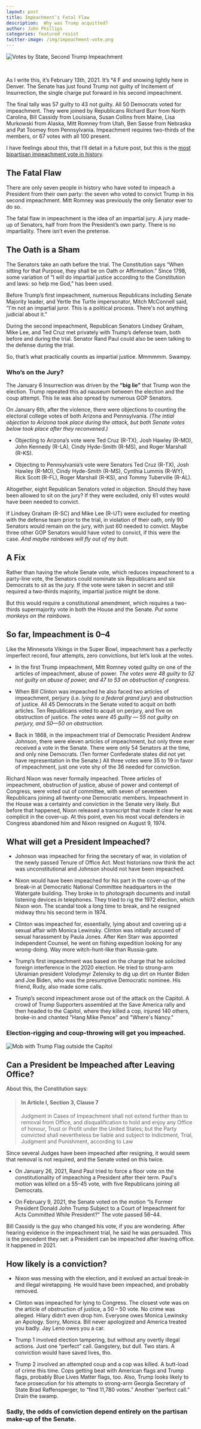 ```yaml
---
layout: post
title: Impeachment’s Fatal Flaw
description:  Why was Trump acquitted?
author: John Phillips
categories: featured resist
twitter-image: /img/impeachment-vote.png
---
```


<div>
<img src="/img/impeachment-vote.png" class="full-width " alt="Votes by State, Second Trump Impeachment">
<p>&nbsp;</p>
</div>

As I write this, it’s February 13th, 2021. It’s °4 F and snowing lightly here in Denver. The Senate has just found Trump not guilty of Incitement of Insurrection, the single charge put forward in his second impeachment. 

The final tally was 57 guilty to 43 not guilty. All 50 Democrats voted for impeachment. They were joined by Republicans Richard Burr from North Carolina, Bill Cassidy from Louisiana, Susan Collins from Maine, Lisa Murkowski from Alaska, Mitt Romney from Utah, Ben Sasse from Nebraska and Pat Toomey from Pennsylvania. Impeachment requires two-thirds of the members, or 67 votes with all 100 present.

I have feelings about this, that I’ll detail in a future post, but this is the <a href="#so-far-impeachment-is-04">most bipartisan impeachment vote in history</a>. 

## The Fatal Flaw

There are only seven people in history who have voted to impeach a President from their own party: the seven who voted to convict Trump in his second impeachment. Mitt Romney was previously the only Senator ever to do so.

The fatal flaw in impeachment is the idea of an impartial jury. A jury made-up of Senators, half from from the President’s own party. There is no impartiality. There isn’t even the pretense. 

## The Oath is a Sham

The Senators take an oath before the trial. The Constitution says “When sitting for that Purpose, they shall be on Oath or Affirmation.” Since 1798, some variation of “I will do impartial justice according to the Constitution and laws: so help me God,” has been used.

Before Trump’s first impeachment, numerous Republicans including Senate Majority leader, and Yertle the Turtle impersonator, Mitch McConnell said, “I'm not an impartial juror. This is a political process. There's not anything judicial about it.”

During the second impeachment, Republican Senators Lindsey Graham, Mike Lee, and Ted Cruz met privately with Trump’s defense team, both before and during the trial. Senator Rand Paul could also be seen talking to the defense during the trial.

So, that’s what practically counts as impartial justice. Mmmmmm. Swampy.

### Who’s on the Jury?

The January 6 Insurrection was driven by the **“big lie”** that Trump won the election. Trump repeated this ad nauseum between the election and the coup attempt. This lie was also spread by numerous GOP Senators. 

On January 6th, after the violence, there were objections to counting the electoral college votes of both Arizona and Pennsylvania. *(The intial objection to Arizona took place during the attack, but both Senate votes below took place after they reconvened.)*

* Objecting to Arizona’s vote were Ted Cruz (R-TX), Josh Hawley (R-MO), John Kennedy (R-LA), Cindy Hyde-Smith (R-MS), and Roger Marshall (R-KS). 

* Objecting to Pennsylvania’s vote were Senators Ted Cruz (R-TX), Josh Hawley (R-MO), Cindy Hyde-Smith (R-MS), Cynthia Lummis (R-WY), Rick Scott (R-FL), Roger Marshall (R-KS), and Tommy Tuberville (R-AL). 

Altogether, eight Republican Senators voted in objection. Should they have been allowed to sit on the jury? If they were excluded, only 61 votes would have been needed to convict. 

If Lindsey Graham (R-SC) and Mike Lee (R-UT) were excluded for meeting with the defense team prior to the trial, in violation of their oath, only 90 Senators would remain on the jury, with just 60 needed to convict. Maybe three other GOP Senators would have voted to convict, if this were the case. *And maybe rainbows will fly out of my butt.*

## A Fix

Rather than having the whole Senate vote, which reduces impeachment to a party-line vote, the Senators could nominate six Republicans and six Democrats to sit as the jury. If the vote were taken in secret and still required a two-thirds majority, impartial justice might be done.

But this would require a constitutional amendment, which requires a two-thirds supermajority vote in both the House and the Senate. *Put some monkeys on the rainbows.* 

## So far, Impeachment is 0–4

Like the Minnesota Vikings in the Super Bowl, impeachment has a perfectly imperfect record, four attempts, zero convictions, but let’s look at the votes.

* In the first Trump impeachment, Mitt Romney voted guilty on one of the articles of impeachment, abuse of power. *The votes were 48 guilty to 52 not guilty on abuse of power, and 47 to 53 on obstruction of congress.*

* When Bill Clinton was impeached he also faced two articles of impeachment, perjury (i.e. *lying to a federal grand jury*) and obstruction of justice. All 45 Democrats in the Senate voted to acquit on both articles. Ten Republicans voted to acquit on perjury, and five on obstruction of justice. *The votes were 45 guilty — 55 not guilty on perjury, and 50—50 on obstruction.*

* Back in 1868, in the impeachment trial of Democratic President Andrew Johnson, there were eleven articles of impeachment, but only three ever received a vote in the Senate. There were only 54 Senators at the time, and only nine Democrats. (Ten former Confederate states did not yet have representation in the Senate.) All three votes were 35 to 19 in favor of impeachment, just one vote shy of the 36 needed for conviction. 

Richard Nixon was never formally impeached. Three articles of impeachment, obstruction of justice, abuse of power and contempt of Congress, were voted out of committee, with seven of seventeen Republicans joining all twenty-one Democratic members. Impeachment in the House was a certainty and conviction in the Senate very likely. But before that happened, Nixon released a transcript that made it clear he was complicit in the cover-up. At this point, even his most vocal defenders in Congress abandoned him and Nixon resigned on August 9, 1974.


## What will get a President Impeached?

* Johnson was impeached for firing the secretary of war, in violation of the newly passed Tenure of Office Act. Most historians now think the act was unconstitutional and Johnson should not have been impeached. 

* Nixon would have been impeached for his part in the cover-up of the break-in at Democratic National Committee headquarters in the Watergate building. They broke in to photograph documents and install listening devices in telephones. They tried to rig the 1972 election, which Nixon won. The scandal took a long time to break, and he resigned midway thru his second term in 1974.

* Clinton was impeached for, essentially, lying about and covering up a sexual affair with Monica Lewinsky. Clinton was initially accused of sexual harassment by Paula Jones. After Ken Starr was appointed Independent Counsel, he went on fishing expedition looking for any wrong-doing. Way more witch-hunt-like than Russia-gate.

* Trump’s first impeachment was based on the charge that he solicited foreign interference in the 2020 election. He tried to strong-arm Ukrainian president Volodymyr Zelensky to dig up dirt on Hunter Biden and Joe Biden, who was the presumptive Democratic nominee. His friend, Rudy, also made some calls. 

* Trump’s second impeachment arose out of the attack on the Capitol. A crowd of Trump Supporters assembled at the Save America rally and then headed to the Capitol, where they killed a cop, injured 140 others, broke-in and chanted "Hang Mike Pence" and "Where's Nancy."

### Election-rigging and coup-throwing will get you impeached.

<div>
<img src="/img/mob-outside-capitol.jpg" class="full-width" alt="Mob with Trump Flag outside the Capitol">
<br>
</div>

## Can a President be Impeached after Leaving Office? 

About this, the Constitution says:

> #### In Article I, Section 3, Clause 7
> Judgment in Cases of Impeachment shall not extend further than to removal from Office, and disqualification to hold and enjoy any Office of honour, Trust or Profit under the United States; but the Party convicted shall nevertheless be liable and subject to Indictment, Trial, Judgment and Punishment, according to Law

Since several Judges have been impeached after resigning, it would seem that removal is not required, and the Senate voted on this twice. 

* On January 26, 2021, Rand Paul tried to force a floor vote on the constitutionality of impeaching a President after their term. Paul's motion was killed on a 55–45 vote, with five Republicans joining all Democrats.

* On February 9, 2021, the Senate voted on the motion “Is Former President Donald John Trump Subject to a Court of Impeachment for Acts Committed While President?” The vote passed 56–44. 

Bill Cassidy is the guy who changed his vote, if you are wondering. After hearing evidence in the impeachment trial, he said he was persuaded. This is the precedent they set: a President can be impeached after leaving office. It happened in 2021.

## How likely is a conviction?

* Nixon was messing with the election, and it evolved an actual break-in and illegal wiretapping. He would have been impeached, and probably removed.

* Clinton was impeached for lying to Congress. The closest vote was on the article of obstruction of justice, a 50 – 50 vote. No crime was alleged. Hilary didn’t even drop him. Everyone owes Monica Lewinsky an Apology. Sorry, Monica. Bill never apologized and America treated you badly. Jay Leno owes you a car.

* Trump 1 involved election tampering, but without any overtly illegal actions. Just one “perfect” call. Gangstery, but dull. Two stars. A conviction would have saved lives, tho. 

* Trump 2 involved an attempted coup and a cop was killed. A butt-load of crime this time. Cops getting beat with American flags and Trump flags, probably Blue Lives Matter flags, too. Also, Trump looks likely to face prosecution for his attempts to strong-arm Georgia Secretary of State Brad Raffensperger, to “find 11,780 votes.” Another “perfect call.” Drain the swamp. 

### Sadly, the odds of conviction depend entirely on the partisan make-up of the Senate.
















